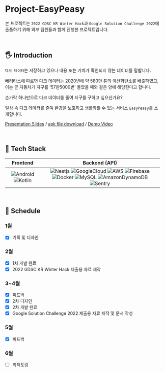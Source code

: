 # Project-EasyPeasy
본 프로젝트는 `2022 GDSC KR Winter Hack`과 `Google Solution Challenge 2022`에 출품하기 위해 외부 팀원들과 함께 진행한 프로젝트입니다.

<br>

## 🖐 Introduction
`다크 데이터`는 저장하고 있으나 내용 또는 가치가 확인되지 않는 데이터를 말합니다.

베리타스에 따르면 다크 데이터는 2020년에 약 580만 톤의 이산화탄소를 배출하였고, 이는 곧 자동차가 지구를 '57만5000번' 돌았을 때와 같은 양에 해당한다고 합니다.

손가락 하나만으로 다크 데이터를 줄여 지구를 구하고 싶으신가요?

일상 속 다크 데이터를 줄여 환경을 보호하고 생활화할 수 있는 서비스 `EasyPeasy`를 소개합니다.

[Presentation Slides](https://drive.google.com/file/d/1J5dAeoBShV6y9ZKg-3EXCA1X0vhzpYek/view?usp=sharing) / [apk file download](https://drive.google.com/file/d/1aD402lHWmFQ4FjWtcw5xd-_fmMR5L9K0/view?usp=sharing) / [Demo Video](https://www.youtube.com/watch?v=ow8TMUFF5lA)

<br>

## 🔨 Tech Stack

|         Frontend         |         Backend (API)         |         
| :----------------------: | :---------------------------: | 
| ![Android](https://img.shields.io/badge/Android-3DDC84?style=flat-square&logo=Android&logoColor=white) ![Kotlin](https://img.shields.io/badge/Kotlin-7F52FF?style=flat-square&logo=Kotlin&logoColor=white) | ![Nestjs](https://img.shields.io/badge/nestjs-white?style=flat-square&logo=nestjs&color=E0234E) ![GoogleCloud](https://img.shields.io/badge/GoogleCloud-4285F4?style=flat-square&logo=GoogleCloud&logoColor=white) ![AWS](https://img.shields.io/badge/AWS-232F3E?style=flat&logo=amazon-aws&logoColor=white) ![Firebase](https://img.shields.io/badge/Firebase-FFCA28?style=flat-square&logo=Firebase&logoColor=white) ![Docker](https://img.shields.io/badge/Docker-2496ED?style=flat-square&logo=Docker&logoColor=white) ![MySQL](https://img.shields.io/badge/MySQL-4479A1?style=flat-square&logo=MySQL&logoColor=white) ![AmazonDynamoDB](https://img.shields.io/badge/AmazonDynamoDB-4053D6?style=flat-square&logo=AmazonDynamoDB&logoColor=white) ![Sentry](https://img.shields.io/badge/Sentry-362D59?style=flat-square&logo=Sentry&logoColor=white)| 

<br>

## 📅 Schedule
### 1월
- [x] 기획 및 디자인
### 2월
- [x] 1차 개발 완료
- [x] 2022 GDSC KR Winter Hack 제출용 자료 제작
### 3~4월
- [x] 피드백
- [x] 2차 디자인
- [x] 2차 개발 완료
- [x] Google Solution Challenge 2022 제출용 자료 제작 및 문서 작성
### 5월
- [x] 피드백
### 6월
- [ ] 리팩토링
